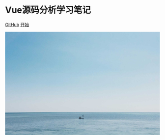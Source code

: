 # Vue源码分析学习笔记

<!-- > 前端笔记 -->

[<i class="iconfont icon-github"></i> GitHub](https://github.com/sunniejs/blog)
[开始](install/install)

<!-- background image -->
![](_media/image/bg.jpg)
